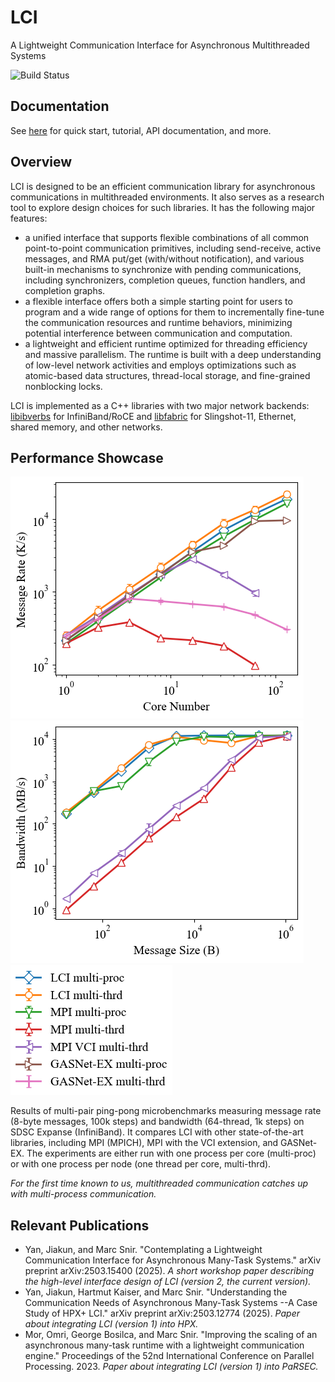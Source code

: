 # LCI

A Lightweight Communication Interface for Asynchronous Multithreaded Systems

![Build Status](https://github.com/uiuc-hpc/lci/actions/workflows/ci.yml/badge.svg)

## Documentation
See [here](https://uiuc-hpc.github.io/lci/) for quick start, tutorial, API documentation, and more.

## Overview
LCI is designed to be an efficient communication library
for asynchronous communications in multithreaded environments. It also serves as a research tool to 
explore design choices for such libraries. It has the following major features:
- a unified interface that supports flexible combinations of all common point-to-point 
  communication primitives, including send-receive, active messages, and 
  RMA put/get (with/without notification), and various built-in mechanisms to synchronize 
  with pending communications, including synchronizers, completion queues, function handlers, 
  and completion graphs.
- a flexible interface offers both a simple starting point for users to program and a wide range of options 
  for them to incrementally fine-tune the communication resources and runtime behaviors, 
  minimizing potential interference between communication and computation.
- a lightweight and efficient runtime optimized for threading efficiency and massive parallelism. 
  The runtime is built with a deep understanding of low-level network activities and employs optimizations 
  such as atomic-based data structures, thread-local storage, and fine-grained nonblocking locks.

LCI is implemented as a C++ libraries with two major network backends: 
[libibverbs](https://github.com/linux-rdma/rdma-core/blob/master/Documentation/libibverbs.md) for InfiniBand/RoCE and 
[libfabric](https://ofiwg.github.io/libfabric/) for Slingshot-11, Ethernet, shared memory, and other networks.

## Performance Showcase

![Message Rate Result](docs/img/lt-expanse.png)
![Bandwidth Result](docs/img/bw-expanse.png)
![legend](docs/img/legend-expanse.png)

Results of multi-pair ping-pong microbenchmarks measuring message rate (8-byte messages, 100k steps) and 
bandwidth (64-thread, 1k steps) on SDSC Expanse (InfiniBand). It compares LCI with other state-of-the-art 
libraries, including MPI (MPICH), MPI with the VCI extension, and GASNet-EX. The experiments are either 
run with one process per core (multi-proc) or with one process per node (one thread per core, multi-thrd).

*For the first time known to us, multithreaded communication catches up with multi-process communication.*

## Relevant Publications
- Yan, Jiakun, and Marc Snir. "Contemplating a Lightweight Communication Interface for Asynchronous Many-Task Systems." 
arXiv preprint arXiv:2503.15400 (2025). 
*A short workshop paper describing the high-level interface design of LCI (version 2, the current version).*
- Yan, Jiakun, Hartmut Kaiser, and Marc Snir. "Understanding the Communication Needs of Asynchronous Many-Task Systems
--A Case Study of HPX+ LCI." arXiv preprint arXiv:2503.12774 (2025). 
*Paper about integrating LCI (version 1) into HPX.*
- Mor, Omri, George Bosilca, and Marc Snir. "Improving the scaling of an asynchronous many-task runtime with 
a lightweight communication engine." Proceedings of the 52nd International Conference on Parallel Processing. 2023. 
*Paper about integrating LCI (version 1) into PaRSEC.*